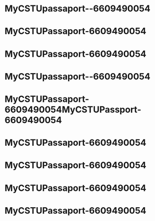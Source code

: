# MyCSTUpassaport--6609490054
# MyCSTUPassaport-6609490054
# MyCSTUPassaport-6609490054
# MyCSTUpassaport--6609490054
# MyCSTUPassaport-6609490054MyCSTUPassport-6609490054
# MyCSTUPassaport-6609490054
# MyCSTUPassaport-6609490054
# MyCSTUPassaport-6609490054
# MyCSTUPassaport-6609490054
